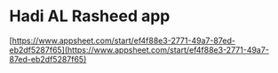 # Hadi AL Rasheed app

[https://www.appsheet.com/start/ef4f88e3-2771-49a7-87ed-eb2df5287f65](https://www.appsheet.com/start/ef4f88e3-2771-49a7-87ed-eb2df5287f65)
